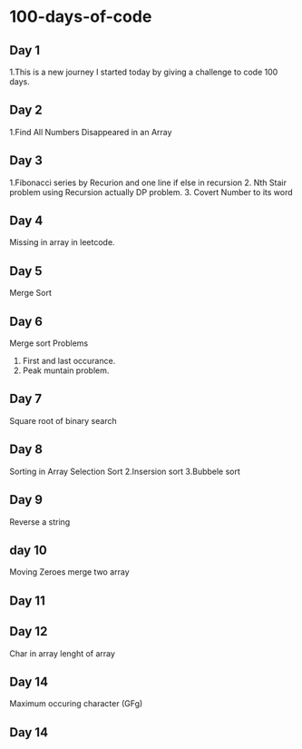 # 100-days-of-code

## Day 1
1.This is a new journey I started today by giving a challenge to code 100 days.


## Day 2
1.Find All Numbers Disappeared in an Array


## Day 3 
1.Fibonacci series by Recurion and one line if else in recursion
2. Nth Stair problem using Recursion actually DP problem.
3. Covert Number to its word

## Day 4
Missing in array in leetcode.

## Day 5
Merge Sort 

## Day 6
Merge sort Problems
1. First and last occurance.
2. Peak muntain problem.

## Day 7 
Square root of binary search

## Day 8
Sorting in Array
Selection Sort
2.Insersion sort
3.Bubbele sort

## Day 9

Reverse a string

## day 10 
Moving Zeroes 
merge two array

## Day 11

## Day 12 
Char in array 
lenght of array

## Day 14
Maximum occuring character (GFg)

## Day 14

